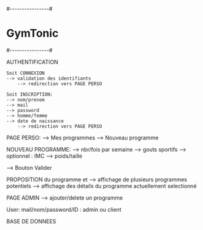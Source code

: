 #----------------#
#    GymTonic    #  
#----------------#

AUTHENTIFICATION

	Soit CONNEXION
	--> validation des identifiants
		--> redirection vers PAGE PERSO

	Soit INSCRIPTION:
	--> nom/prenom
	--> mail
	--> password
	--> homme/femme
	--> date de naissance
		--> redirection vers PAGE PERSO
	
PAGE PERSO:
	--> Mes programmes
	--> Nouveau programme
	
NOUVEAU PROGRAMME:
	--> nbr/fois par semaine
	--> gouts sportifs
	--> optionnel : IMC
	--> poids/taille

--> Bouton Valider

PROPOSITION du programme et 
--> affichage de plusieurs programmes potentiels
--> affichage des détails du programme actuellement selectionné

PAGE ADMIN
--> ajouter/delete un programme


User: mail/nom/password/ID : admin ou client

BASE DE DONNEES
